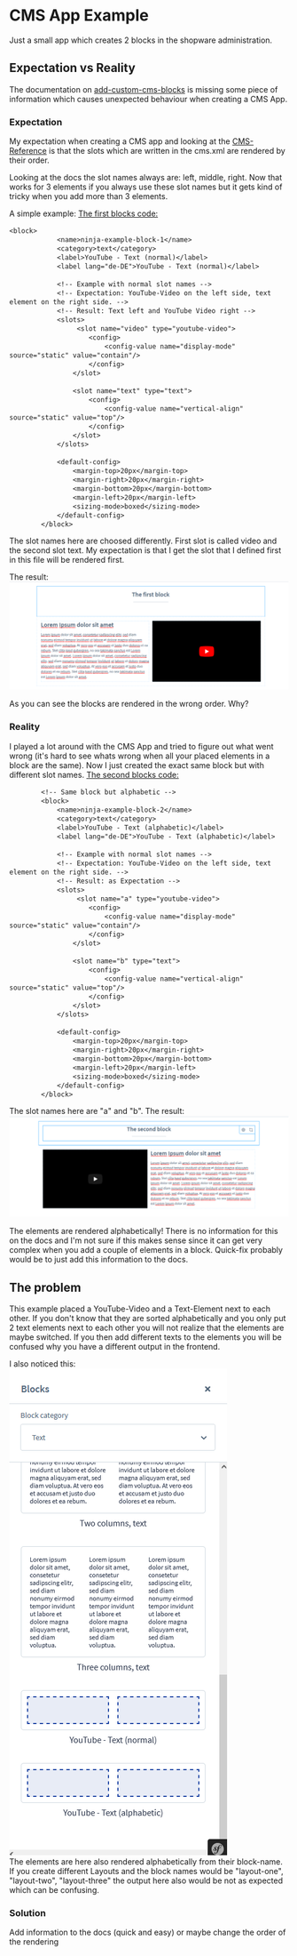 # CMS App Example

Just a small app which creates 2 blocks in the shopware administration.

## Expectation vs Reality

The documentation on [add-custom-cms-blocks](https://developer.shopware.com/docs/guides/plugins/apps/content/cms/add-custom-cms-blocks#defining-blocks) is missing some piece of information which causes unexpected behaviour when creating a CMS App.

### Expectation

My expectation when creating a CMS app and looking at the [CMS-Reference](https://developer.shopware.com/docs/resources/references/app-reference/cms-reference) is that the slots which are written in the cms.xml are rendered by their order.

Looking at the docs the slot names always are: left, middle, right. Now that works for 3 elements if you always use these slot names but it gets kind of tricky when you add more than 3 elements.

A simple example: [The first blocks code:](/Resources/cms.xml)

```
<block>
            <name>ninja-example-block-1</name>
            <category>text</category>
            <label>YouTube - Text (normal)</label>
            <label lang="de-DE">YouTube - Text (normal)</label>

            <!-- Example with normal slot names -->
            <!-- Expectation: YouTube-Video on the left side, text element on the right side. -->
            <!-- Result: Text left and YouTube Video right -->
            <slots>
                 <slot name="video" type="youtube-video">
                    <config>
                        <config-value name="display-mode" source="static" value="contain"/>
                    </config>
                </slot>

                <slot name="text" type="text">
                    <config>
                        <config-value name="vertical-align" source="static" value="top"/>
                    </config>
                </slot>
            </slots>

            <default-config>
                <margin-top>20px</margin-top>
                <margin-right>20px</margin-right>
                <margin-bottom>20px</margin-bottom>
                <margin-left>20px</margin-left>
                <sizing-mode>boxed</sizing-mode>
            </default-config>
        </block>
```

The slot names here are choosed differently. First slot is called video and the second slot text. My expectation is that I get the slot that I defined first in this file will be rendered first.

The result: ![First Block](/Resources/images/firstBlock.PNG)

As you can see the blocks are rendered in the wrong order. Why?

### Reality

I played a lot around with the CMS App and tried to figure out what went wrong (it's hard to see whats wrong when all your placed elements in a block are the same). Now I just created the exact same block but with different slot names.
[The second blocks code:](/Resources/cms.xml)

```
        <!-- Same block but alphabetic -->
        <block>
            <name>ninja-example-block-2</name>
            <category>text</category>
            <label>YouTube - Text (alphabetic)</label>
            <label lang="de-DE">YouTube - Text (alphabetic)</label>

            <!-- Example with normal slot names -->
            <!-- Expectation: YouTube-Video on the left side, text element on the right side. -->
            <!-- Result: as Expectation -->
            <slots>
                 <slot name="a" type="youtube-video">
                    <config>
                        <config-value name="display-mode" source="static" value="contain"/>
                    </config>
                </slot>

                <slot name="b" type="text">
                    <config>
                        <config-value name="vertical-align" source="static" value="top"/>
                    </config>
                </slot>
            </slots>

            <default-config>
                <margin-top>20px</margin-top>
                <margin-right>20px</margin-right>
                <margin-bottom>20px</margin-bottom>
                <margin-left>20px</margin-left>
                <sizing-mode>boxed</sizing-mode>
            </default-config>
        </block>
```

The slot names here are "a" and "b". The result: ![Second Block](/Resources/images/secondBlock.PNG)

The elements are rendered alphabetically! There is no information for this on the docs and I'm not sure if this makes sense since it can get very complex when you add a couple of elements in a block. Quick-fix probably would be to just add this information to the docs.

## The problem

This example placed a YouTube-Video and a Text-Element next to each other. If you don't know that they are sorted alphabetically and you only put 2 text elements next to each other you will not realize that the elements are maybe switched. If you then add different texts to the elements you will be confused why you have a different output in the frontend.

I also noticed this:<br/>
![admin Blocks](/Resources/images/adminBlocks.PNG)<br/>
The elements are here also rendered alphabetically from their block-name. If you create different Layouts and the block names would be "layout-one", "layout-two", "layout-three" the output here also would be not as expected which can be confusing.

### Solution

Add information to the docs (quick and easy) or maybe change the order of the rendering
